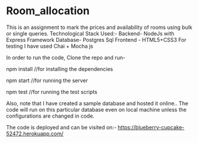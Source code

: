 # Room_allocation
This is an assignment to mark the prices and availability of rooms using bulk or single queries.
Technological Stack Used:-
Backend- NodeJs with Express Framework
Database- Postgres Sql
Frontend - HTML5+CSS3
For testing I have used Chai + Mocha js

In order to run the code,
Clone the repo and run-

npm install //for installing the dependencies

npm start //for running the server

npm test //for running the test scripts

Also, note that I have created a sample database and hosted it online..
The code will run on this particular database even on local machine unless the configurations are changed in code.

The code is deployed and can be visited on:- https://blueberry-cupcake-52472.herokuapp.com/
